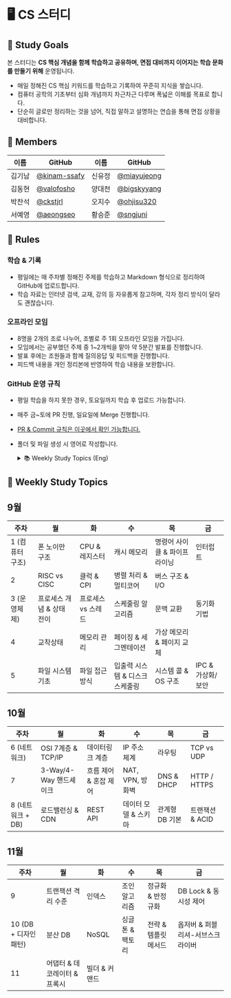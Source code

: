 # 🖥️ CS 스터디

## 🎯 Study Goals
본 스터디는 **CS 핵심 개념을 함께 학습하고 공유하며, 면접 대비까지 이어지는 학습 문화를 만들기 위해** 운영됩니다.

- 매일 정해진 CS 핵심 키워드를 학습하고 기록하여 꾸준히 지식을 쌓습니다.
-  컴퓨터 공학의 기초부터 심화 개념까지 차근차근 다루며 폭넓은 이해를 목표로 합니다.
- 단순히 글로만 정리하는 것을 넘어, 직접 말하고 설명하는 연습을 통해 면접 상황을 대비합니다.


## 🥔 Members
|이름|GitHub|이름|GitHub|
|---|---|---|---|
|김기남|[@kinam-ssafy](https://github.com/kinam-ssafy)|신유정|[@miayujeong](https://github.com/miayujeong)|
|김동현|[@valofosho](https://github.com/valofosho)|양대천|[@bigskyyang](https://github.com/bigskyyang)|
|박찬석|[@ckstjrl](https://github.com/ckstjrl)|오지수|[@ohjisu320](https://github.com/ojisu320)|
|서예영|[@aeongseo](https://github.com/aeongseo)|황승준|[@sngjuni](https://github.com/sngjuni)|

## 🌳 Rules

### 학습 & 기록
- 평일에는 매 주차별 정해진 주제를 학습하고 Markdown 형식으로 정리하여 GitHub에 업로드합니다.
- 학습 자료는 인터넷 검색, 교재, 강의 등 자유롭게 참고하며, 각자 정리 방식이 달라도 괜찮습니다.

### 오프라인 모임
- 8명을 2개의 조로 나누어, 조별로 주 1회 오프라인 모임을 가집니다.
- 모임에서는 공부했던 주제 중 1~2개씩을 맡아 약 5분간 발표를 진행합니다.
- 발표 후에는 조원들과 함께 질의응답 및 피드백을 진행합니다.
- 피드백 내용을 개인 정리본에 반영하여 학습 내용을 보완합니다.

### GitHub 운영 규칙
- 평일 학습을 하지 못한 경우, 토요일까지 학습 후 업로드 가능합니다.
- 매주 금~토에 PR 진행, 일요일에 Merge 진행합니다.
- <a href="docs/PR_Commit_Rule.md">PR & Commit 규칙은 이곳에서 확인 가능합니다.</a>
- 폴더 및 파일 생성 시 영어로 작성합니다.
    <details>
    <summary>📚 Weekly Study Topics (Eng)</summary>

    | Week | Mon | Tue | Wed | Thu | Fri |
    |------|-----|-----|-----|-----|-----|
    | 1 (Computer Architecture) | Von Neumann Architecture | CPU & Registers | Cache Memory | Instruction Cycle & Pipelining | Interrupts |
    | 2 | RISC vs CISC | Clock & CPI | Parallel Processing & Multi-core | Bus Architecture & I/O |  |
    | 3 (Operating System) | Process Concept & State Transition | Process vs Thread | Scheduling Algorithms | Context Switching | Synchronization Techniques |
    | 4 | Deadlock | Memory Management | Paging & Segmentation | Virtual Memory & Page Replacement |  |
    | 5 | File System Basics | File Access Methods | I/O Systems & Disk Scheduling | System Calls & OS Structure | IPC & Virtualization/Security |
    | 6 (Network) | OSI 7 Layers & TCP/IP | Data Link Layer | IP Addressing | Routing | TCP vs UDP |
    | 7 | 3-Way/4-Way Handshake | Flow Control & Congestion Control | NAT, VPN, Firewall | DNS & DHCP | HTTP / HTTPS |
    | 8 (Network + DB) | Load Balancing & CDN | REST API | Data Model & Schema | Relational DB Basics | Transactions & ACID |
    | 9 | Transaction Isolation Levels | Indexes | Join Algorithms | Normalization & Denormalization | DB Locks & Concurrency Control |
    | 10 (DB + Design Patterns) | Distributed DB | NoSQL | Singleton & Factory | Strategy & Template Method | Observer & Publisher-Subscriber |
    | 11 | Adapter, Decorator & Proxy | Builder & Command |  |  |  |
    | 12 |  |  |  |  |  |

    </details>

    

## 🏫 Weekly Study Topics

## 9월

| 주차 | 월 | 화 | 수 | 목 | 금 |
|------|-----|-----|-----|-----|-----|
| 1 (컴퓨터 구조) | 폰 노이만 구조 | CPU & 레지스터 | 캐시 메모리 | 명령어 사이클 & 파이프라이닝 | 인터럽트 |
| 2 | RISC vs CISC | 클럭 & CPI | 병렬 처리 & 멀티코어 | 버스 구조 & I/O |  |
| 3 (운영체제) | 프로세스 개념 & 상태 전이 | 프로세스 vs 스레드 | 스케줄링 알고리즘 | 문맥 교환 | 동기화 기법 |
| 4 | 교착상태 | 메모리 관리 | 페이징 & 세그멘테이션 | 가상 메모리 & 페이지 교체 |  |
| 5 | 파일 시스템 기초 | 파일 접근 방식 | 입출력 시스템 & 디스크 스케줄링 | 시스템 콜 & OS 구조 | IPC & 가상화/보안 |



## 10월

| 주차 | 월 | 화 | 수 | 목 | 금 |
|------|-----|-----|-----|-----|-----|
| 6 (네트워크) | OSI 7계층 & TCP/IP | 데이터링크 계층 | IP 주소 체계 | 라우팅 | TCP vs UDP |
| 7 | 3-Way/4-Way 핸드셰이크 | 흐름 제어 & 혼잡 제어 | NAT, VPN, 방화벽 | DNS & DHCP | HTTP / HTTPS |
| 8 (네트워크 + DB) | 로드밸런싱 & CDN | REST API | 데이터 모델 & 스키마 | 관계형 DB 기본 | 트랜잭션 & ACID |



## 11월

| 주차 | 월 | 화 | 수 | 목 | 금 |
|------|-----|-----|-----|-----|-----|
| 9 | 트랜잭션 격리 수준 | 인덱스 | 조인 알고리즘 | 정규화 & 반정규화 | DB Lock & 동시성 제어 |
| 10 (DB + 디자인패턴) | 분산 DB | NoSQL | 싱글톤 & 팩토리 | 전략 & 템플릿 메서드 | 옵저버 & 퍼블리셔-서브스크라이버 |
| 11 | 어댑터 & 데코레이터 & 프록시 | 빌더 & 커맨드 |  |  |  |
